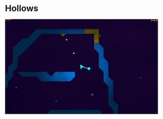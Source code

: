 Hollows
=======

<img src="https://github.com/gerald1248/hollows-ng/raw/master/screenshots/hollows-l4.png" alt="Hollows screenshot"/>
